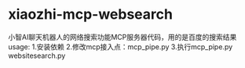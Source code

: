 # xiaozhi-mcp-websearch
小智AI聊天机器人的网络搜索功能MCP服务器代码，用的是百度的搜索结果
usage:
1.安装依赖
2.修改mcp接入点：mcp_pipe.py
3.执行mcp_pipe.py websitesearch.py
